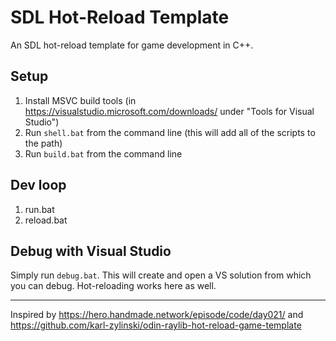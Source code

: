 # SDL Hot-Reload Template

An SDL hot-reload template for game development in C++.

## Setup

1. Install MSVC build tools (in https://visualstudio.microsoft.com/downloads/ under "Tools for Visual Studio")
2. Run `shell.bat` from the command line (this will add all of the scripts to the path)
3. Run `build.bat` from the command line

## Dev loop

1. run.bat
2. reload.bat

## Debug with Visual Studio

Simply run `debug.bat`. This will create and open a VS solution from which you can debug. Hot-reloading works here as well.

---

Inspired by https://hero.handmade.network/episode/code/day021/ and https://github.com/karl-zylinski/odin-raylib-hot-reload-game-template
